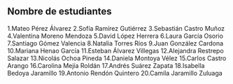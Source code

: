 ## Nombre de estudiantes

1.Mateo Pérez Álvarez
2.Sofía Ramírez Gutiérrez
3.Sebastián Castro Muñoz
4.Valentina Moreno Mendoza
5.David López Herrera
6.Laura García Osorio
7.Santiago Gómez Valencia
8.Natalia Torres Ríos
9.Juan González Cardona
10.Mariana Henao García
11.Esteban Álvarez Villegas
12.Alejandra Restrepo Salazar
13.Nicolás Ochoa Pineda
14.Daniela Montoya Vélez
15.Carlos Castro Arango
16.Carolina Mejía Roldán
17.Andrés Suárez Zapata
18.Isabella Bedoya Jaramillo
19.Antonio Rendón Quintero
20.Camila Jaramillo Zuluaga